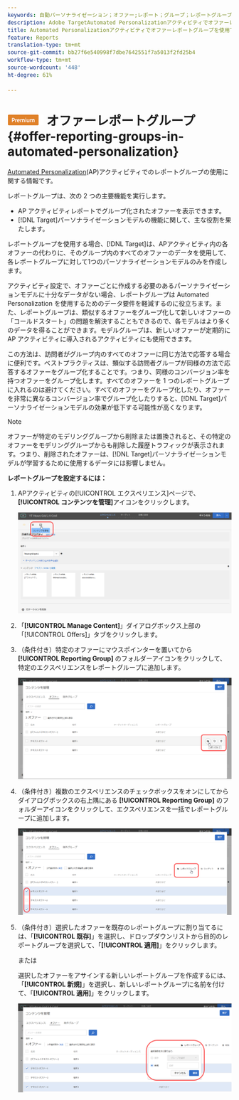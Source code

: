 ```yaml
---
keywords: 自動パーソナライゼーション；オファー;レポート；グループ；レポートグループ
description: Adobe TargetAutomated Personalizationアクティビティでオファーレポートグループを使用する方法を学びます。 ターゲットは、レポートグループを使用して、各レポートグループに対して1つのパーソナライゼーションモデルのみを作成します。
title: Automated Personalizationアクティビティでオファーレポートグループを使用できますか。
feature: Reports
translation-type: tm+mt
source-git-commit: bb27f6e540998f7dbe7642551f7a5013f2fd25b4
workflow-type: tm+mt
source-wordcount: '448'
ht-degree: 61%

---
```



# ![Automated Personalizationのプレミアム](/help/assets/premium.png) オファーレポートグループ{#offer-reporting-groups-in-automated-personalization}

[Automated Personalization](/help/c-activities/t-automated-personalization/automated-personalization.md)(AP)アクティビティでのレポートグループの使用に関する情報です。

レポートグループは、次の 2 つの主要機能を実行します。

* AP アクティビティレポートでグループ化されたオファーを表示できます。
* [!DNL Target]パーソナライゼーションモデルの機能に関して、主な役割を果たします。

レポートグループを使用する場合、[!DNL Target]は、APアクティビティ内の各オファーの代わりに、そのグループ内のすべてのオファーのデータを使用して、各レポートグループに対して1つのパーソナライゼーションモデルのみを作成します。

アクティビティ設定で、オファーごとに作成する必要のあるパーソナライゼーションモデルに十分なデータがない場合、レポートグループは Automated Personalization を使用するためのデータ要件を軽減するのに役立ちます。また、レポートグループは、類似するオファーをグループ化して新しいオファーの「コールドスタート」の問題を解決することもできるので、各モデルはより多くのデータを得ることができます。モデルグループは、新しいオファーが定期的に AP アクティビティに導入されるアクティビティにも使用できます。

この方法は、訪問者がグループ内のすべてのオファーに同じ方法で応答する場合に便利です。ベストプラクティスは、類似する訪問者グループが同様の方法で応答するオファーをグループ化することです。つまり、同様のコンバージョン率を持つオファーをグループ化します。すべてのオファーを 1 つのレポートグループに入れるのは避けてください。すべてのオファーをグループ化したり、オファーを非常に異なるコンバージョン率でグループ化したりすると、[!DNL Target]パーソナライゼーションモデルの効果が低下する可能性が高くなります。

>[!NOTE]
>
>オファーが特定のモデリンググループから削除または置換されると、その特定のオファーをモデリンググループからも削除した履歴トラフィックが表示されます。つまり、削除されたオファーは、[!DNL Target]パーソナライゼーションモデルが学習するために使用するデータには影響しません。

**レポートグループを設定するには：**

1. APアクティビティの[!UICONTROL エクスペリエンス]ページで、**[!UICONTROL コンテンツを管理]**&#x200B;アイコンをクリックします。

   ![](assets/ap_manage_content.png)

1. 「**[!UICONTROL Manage Content]**」ダイアログボックス上部の「[!UICONTROL Offers]」タブをクリックします。
1. （条件付き）特定のオファーにマウスポインターを置いてから **[!UICONTROL Reporting Group]** のフォルダーアイコンをクリックして、特定のエクスペリエンスをレポートグループに追加します。

   ![](assets/ap_manage_content_2.png)

1. （条件付き）複数のエクスペリエンスのチェックボックスをオンにしてからダイアログボックスの右上隅にある **[!UICONTROL Reporting Group]** のフォルダーアイコンをクリックして、エクスペリエンスを一括でレポートグループに追加します。

   ![](assets/ap_manage_content_3.png)

1. （条件付き）選択したオファーを既存のレポートグループに割り当てるには、「**[!UICONTROL 既存]**」を選択し、ドロップダウンリストから目的のレポートグループを選択して、「**[!UICONTROL 適用]**」をクリックします。

   または

   選択したオファーをアサインする新しいレポートグループを作成するには、 「**[!UICONTROL 新規]**」を選択し、新しいレポートグループに名前を付けて、「**[!UICONTROL 適用]**」をクリックします。

   ![](assets/ap_reporting_groups.png)

